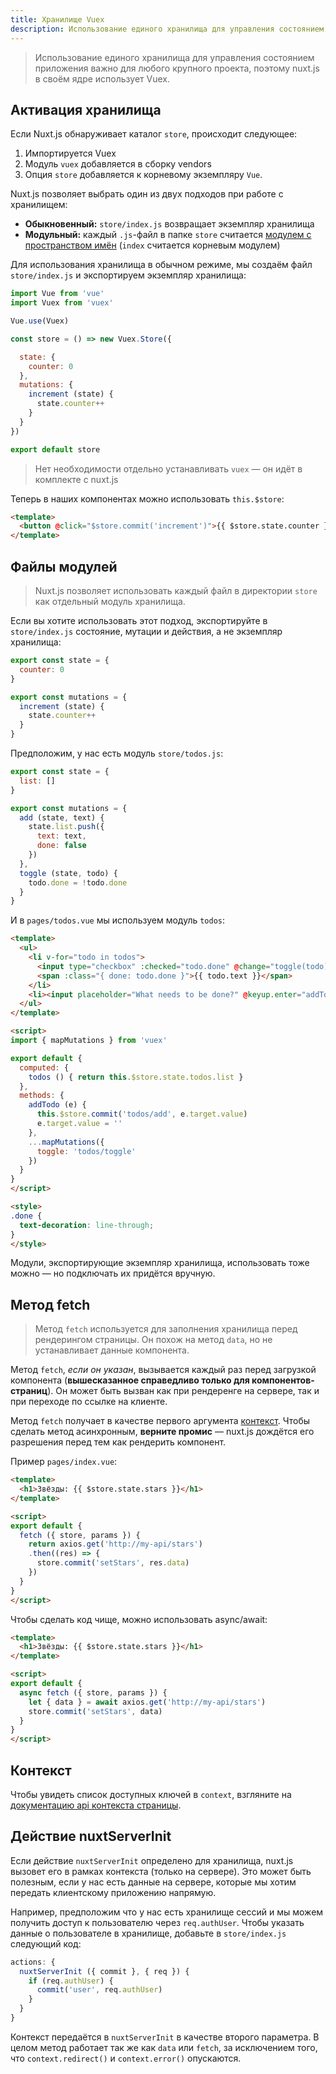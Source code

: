 ```yaml
---
title: Хранилище Vuex
description: Использование единого хранилища для управления состоянием приложения важно для любого крупного проекта, поэтому nuxt.js в своём ядре использует Vuex.
---
```


> Использование единого хранилища для управления состоянием приложения важно для любого крупного проекта, поэтому nuxt.js в своём ядре использует Vuex.

## Активация хранилища

Если Nuxt.js обнаруживает каталог `store`, происходит следующее:

1. Импортируется Vuex
2. Модуль `vuex` добавляется в сборку vendors
3. Опция `store` добавляется к корневому экземпляру `Vue`.

Nuxt.js позволяет выбрать один из двух подходов при работе с хранилищем:
- **Обыкновенный:** `store/index.js` возвращает экземпляр хранилища
- **Модульный:** каждый `.js`-файл в папке `store` считается [модулем с пространством имён](http://vuex.vuejs.org/en/modules.html) (`index` считается корневым модулем)

Для использования хранилища в обычном режиме, мы создаём файл `store/index.js` и экспортируем экземпляр хранилища:

```js
import Vue from 'vue'
import Vuex from 'vuex'

Vue.use(Vuex)

const store = () => new Vuex.Store({

  state: {
    counter: 0
  },
  mutations: {
    increment (state) {
      state.counter++
    }
  }
})

export default store
```

> Нет необходимости отдельно устанавливать `vuex` — он идёт в комплекте с nuxt.js

Теперь в наших компонентах можно использовать `this.$store`:

```html
<template>
  <button @click="$store.commit('increment')">{{ $store.state.counter }}</button>
</template>
```

## Файлы модулей

> Nuxt.js позволяет использовать каждый файл в директории `store` как отдельный модуль хранилища.

Если вы хотите использовать этот подход, экспортируйте в `store/index.js` состояние, мутации и действия, а не экземпляр хранилища:

```js
export const state = {
  counter: 0
}

export const mutations = {
  increment (state) {
    state.counter++
  }
}
```

Предположим, у нас есть модуль `store/todos.js`:
```js
export const state = {
  list: []
}

export const mutations = {
  add (state, text) {
    state.list.push({
      text: text,
      done: false
    })
  },
  toggle (state, todo) {
    todo.done = !todo.done
  }
}
```

И в `pages/todos.vue` мы используем модуль `todos`:

```html
<template>
  <ul>
    <li v-for="todo in todos">
      <input type="checkbox" :checked="todo.done" @change="toggle(todo)">
      <span :class="{ done: todo.done }">{{ todo.text }}</span>
    </li>
    <li><input placeholder="What needs to be done?" @keyup.enter="addTodo"></li>
  </ul>
</template>

<script>
import { mapMutations } from 'vuex'

export default {
  computed: {
    todos () { return this.$store.state.todos.list }
  },
  methods: {
    addTodo (e) {
      this.$store.commit('todos/add', e.target.value)
      e.target.value = ''
    },
    ...mapMutations({
      toggle: 'todos/toggle'
    })
  }
}
</script>

<style>
.done {
  text-decoration: line-through;
}
</style>
```

<div class="Alert">Модули, экспортирующие экземпляр хранилища, использовать тоже можно — но подключать их придётся вручную.</div>

## Метод fetch

> Метод `fetch` используется для заполнения хранилища перед рендерингом страницы. Он похож на метод `data`, но не устанавливает данные компонента.

Метод `fetch`, *если он указан*, вызывается каждый раз перед загрузкой компонента (**вышесказанное справедливо только для компонентов-страниц**). Он может быть вызван как при рендеренге на сервере, так и при переходе по ссылке на клиенте.

Метод `fetch` получает в качестве первого аргумента [контекст](/api/pages-context). Чтобы сделать метод асинхронным, **верните промис** — nuxt.js дождётся его разрешения перед тем как рендерить компонент.

Пример `pages/index.vue`:
```html
<template>
  <h1>Звёзды: {{ $store.state.stars }}</h1>
</template>

<script>
export default {
  fetch ({ store, params }) {
    return axios.get('http://my-api/stars')
    .then((res) => {
      store.commit('setStars', res.data)
    })
  }
}
</script>
```

Чтобы сделать код чище, можно использовать async/await:

```html
<template>
  <h1>Звёзды: {{ $store.state.stars }}</h1>
</template>

<script>
export default {
  async fetch ({ store, params }) {
    let { data } = await axios.get('http://my-api/stars')
    store.commit('setStars', data)
  }
}
</script>
```

## Контекст

Чтобы увидеть список доступных ключей в `context`, взгляните на [документацию api контекста страницы](/api/pages-context).

## Действие nuxtServerInit

Если действие `nuxtServerInit` определено для хранилища, nuxt.js вызовет его в рамках контекста (только на сервере). Это может быть полезным, если у нас есть данные на сервере, которые мы хотим передать клиентскому приложению напрямую. 

Например, предположим что у нас есть хранилище сессий и мы можем получить доступ к пользователю через `req.authUser`. Чтобы указать данные о пользователе в хранилище, добавьте в `store/index.js` следующий код:

```js
actions: {
  nuxtServerInit ({ commit }, { req }) {
    if (req.authUser) {
      commit('user', req.authUser)
    }
  }
}
```

Контекст передаётся в `nuxtServerInit` в качестве второго параметра. В целом метод работает так же как `data` или `fetch`, за исключением того, что `context.redirect()` и `context.error()` опускаются.
